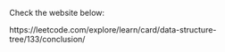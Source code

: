 <p>Check the website below: </p>
https://leetcode.com/explore/learn/card/data-structure-tree/133/conclusion/

